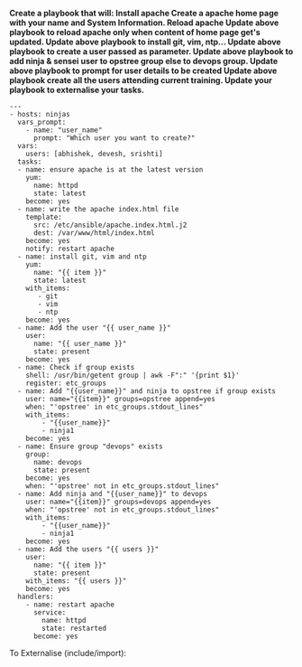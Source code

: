 **Create a playbook that will:
Install apache
Create a apache home page with your name and System Information.
Reload apache
Update above playbook to reload apache only when content of home page get's updated.
Update above playbook to install git, vim, ntp...
Update above playbook to create a user passed as parameter.
Update above playbook to add ninja & sensei user to opstree group else to devops group.
Update above playbook to prompt for user details to be created
Update above playbook create all the users attending current training.
Update your playbook to externalise your tasks.**

```
---
- hosts: ninjas
  vars_prompt:
    - name: "user_name"
      prompt: "Which user you want to create?"
  vars:
    users: [abhishek, devesh, srishti]
  tasks:
  - name: ensure apache is at the latest version
    yum:
      name: httpd
      state: latest
    become: yes
  - name: write the apache index.html file
    template:
      src: /etc/ansible/apache.index.html.j2
      dest: /var/www/html/index.html
    become: yes
    notify: restart apache
  - name: install git, vim and ntp
    yum:
      name: "{{ item }}"
      state: latest
    with_items:
       - git
       - vim
       - ntp
    become: yes
  - name: Add the user "{{ user_name }}"
    user:
      name: "{{ user_name }}"
      state: present
    become: yes
  - name: Check if group exists
    shell: /usr/bin/getent group | awk -F":" '{print $1}'
    register: etc_groups
  - name: Add "{{user_name}}" and ninja to opstree if group exists
    user: name="{{item}}" groups=opstree append=yes
    when: "'opstree' in etc_groups.stdout_lines"
    with_items:
        - "{{user_name}}"
        - ninja1
    become: yes
  - name: Ensure group "devops" exists
    group:
      name: devops
      state: present
    become: yes
    when: "'opstree' not in etc_groups.stdout_lines"
  - name: Add ninja and "{{user_name}}" to devops
    user: name="{{item}}" groups=devops append=yes
    when: "'opstree' not in etc_groups.stdout_lines"
    with_items:
        - "{{user_name}}"
        - ninja1
    become: yes
  - name: Add the users "{{ users }}"
    user:
      name: "{{ item }}"
      state: present
    with_items: "{{ users }}"
    become: yes
  handlers:
    - name: restart apache
      service:
        name: httpd
        state: restarted
      become: yes
```

To Externalise (include/import):  

